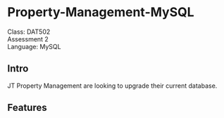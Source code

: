 # Property-Management-MySQL
Class: DAT502 <br>
Assessment 2 <br>
Language: MySQL <br>

## Intro
JT Property Management are looking to upgrade their current database.

## Features

